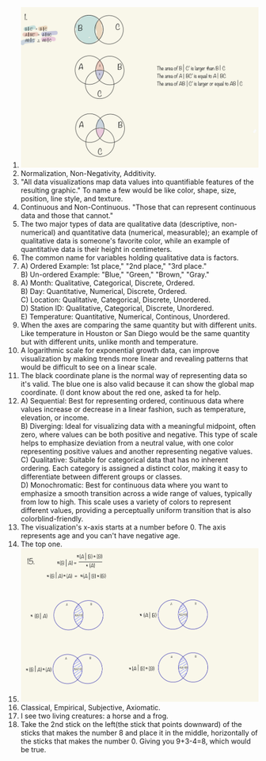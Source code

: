 1. ![Question 1](./IMG_0574.jpg)  
2. Normalization, Non-Negativity, Additivity. 
3. "All data visualizations map data values into quantifiable features of the resulting graphic." To name a few would be like color, shape, size, position, line style, and texture.
4. Continuous and Non-Continuous. "Those that can represent continuous data and those that cannot."
5. The two major types of data are qualitative data (descriptive, non-numerical) and quantitative data (numerical, measurable); an example of qualitative data is someone's favorite color, while an example of quantitative data is their height in centimeters.
6. The common name for variables holding qualitative data is factors.
7. A) Ordered Example: 1st place," "2nd place," "3rd place."  
   B) Un-ordered Example: "Blue," "Green," "Brown," "Gray."  
8.  A) Month: Qualitative, Categorical, Discrete, Ordered.  
    B) Day: Quantitative, Numerical, Discrete, Ordered.  
    C) Location: Qualitative, Categorical, Discrete, Unordered.  
    D) Station ID: Qualitative, Categorical, Discrete, Unordered.  
    E) Temperature: Quantitative, Numerical, Continous, Unordered.  
9. When the axes are comparing the same quantity but with different units. Like temperature in Houston or San Diego would be the same quantity but with different units, unlike month and temperature.  
10. A logarithmic scale for exponential growth data, can improve visualization by making trends more linear and revealing patterns that would be difficult to see on a linear scale.
11. The black coordinate plane is the normal way of representing data so it's valid. The blue one is also valid because it can show the global map coordinate. (I dont know about the red one, asked ta for help.
12. A) Sequential: Best for representing ordered, continuous data where values increase or decrease in a linear fashion, such as temperature, elevation, or income.  
    B) Diverging: Ideal for visualizing data with a meaningful midpoint, often zero, where values can be both positive and negative. This type of scale helps to emphasize deviation from a neutral value, with one color representing positive values and another representing negative values.  
    C) Qualitative: Suitable for categorical data that has no inherent ordering. Each category is assigned a distinct color, making it easy to differentiate between different groups or classes.  
    D) Monochromatic: Best for continuous data where you want to emphasize a smooth transition across a wide range of values, typically from low to high. This scale uses a variety of colors to represent different values, providing a perceptually uniform transition that is also colorblind-friendly.
13. The visualization's x-axis starts at a number before 0. The axis represents age and you can't have negative age.  
14. The top one.  
15. ![Question 15](./HW15-1.jpeg)  
16. Classical, Empirical, Subjective, Axiomatic.  
17. I see two living creatures: a horse and a frog.  
18. Take the 2nd stick on the left(the stick that points downward) of the sticks that makes the number 8 and place it in the middle, horizontally of the sticks that makes the number 0. Giving you 9+3-4=8, which would be true.
    

